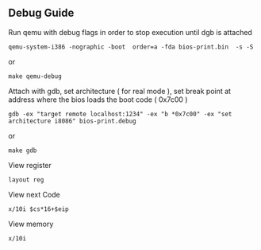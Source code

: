 ## 

## Debug Guide

Run qemu with debug flags in order to stop execution until dgb is attached  

```
qemu-system-i386 -nographic -boot  order=a -fda bios-print.bin  -s -S
```
or
```
make qemu-debug
```

Attach with gdb, set architecture ( for real mode ), set break point at address where the bios loads the boot code ( 0x7c00 )

````
gdb -ex "target remote localhost:1234" -ex "b *0x7c00" -ex "set architecture i8086" bios-print.debug
````
or
```
make gdb
```

View register
```
layout reg
```

View next Code
```
x/10i $cs*16+$eip
```

View memory
```
x/10i 
```
